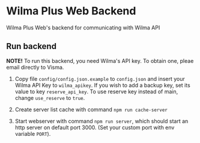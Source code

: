 # Wilma Plus Web Backend
Wilma Plus Web's backend for communicating with Wilma API

## Run backend
**NOTE!** To run this backend, you need Wilma's API key. To obtain one, pleae email directly to Visma.

1. Copy file `config/config.json.example` to `config.json` and insert your Wilma API Key to `wilma_apikey`. If you wish to add a backup key, set its value to key `reserve_api_key`. To use reserve key instead of main, change `use_reserve` to `true`.

2. Create server list cache with command `npm run cache-server`

3. Start webserver with command `npm run server`, which should start an http server on default port 3000. (Set your custom port with env variable `PORT`).
